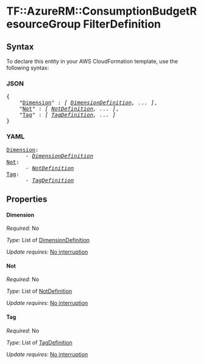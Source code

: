 # TF::AzureRM::ConsumptionBudgetResourceGroup FilterDefinition

## Syntax

To declare this entity in your AWS CloudFormation template, use the following syntax:

### JSON

<pre>
{
    "<a href="#dimension" title="Dimension">Dimension</a>" : <i>[ <a href="dimensiondefinition.md">DimensionDefinition</a>, ... ]</i>,
    "<a href="#not" title="Not">Not</a>" : <i>[ <a href="notdefinition.md">NotDefinition</a>, ... ]</i>,
    "<a href="#tag" title="Tag">Tag</a>" : <i>[ <a href="tagdefinition.md">TagDefinition</a>, ... ]</i>
}
</pre>

### YAML

<pre>
<a href="#dimension" title="Dimension">Dimension</a>: <i>
      - <a href="dimensiondefinition.md">DimensionDefinition</a></i>
<a href="#not" title="Not">Not</a>: <i>
      - <a href="notdefinition.md">NotDefinition</a></i>
<a href="#tag" title="Tag">Tag</a>: <i>
      - <a href="tagdefinition.md">TagDefinition</a></i>
</pre>

## Properties

#### Dimension

_Required_: No

_Type_: List of <a href="dimensiondefinition.md">DimensionDefinition</a>

_Update requires_: [No interruption](https://docs.aws.amazon.com/AWSCloudFormation/latest/UserGuide/using-cfn-updating-stacks-update-behaviors.html#update-no-interrupt)

#### Not

_Required_: No

_Type_: List of <a href="notdefinition.md">NotDefinition</a>

_Update requires_: [No interruption](https://docs.aws.amazon.com/AWSCloudFormation/latest/UserGuide/using-cfn-updating-stacks-update-behaviors.html#update-no-interrupt)

#### Tag

_Required_: No

_Type_: List of <a href="tagdefinition.md">TagDefinition</a>

_Update requires_: [No interruption](https://docs.aws.amazon.com/AWSCloudFormation/latest/UserGuide/using-cfn-updating-stacks-update-behaviors.html#update-no-interrupt)

